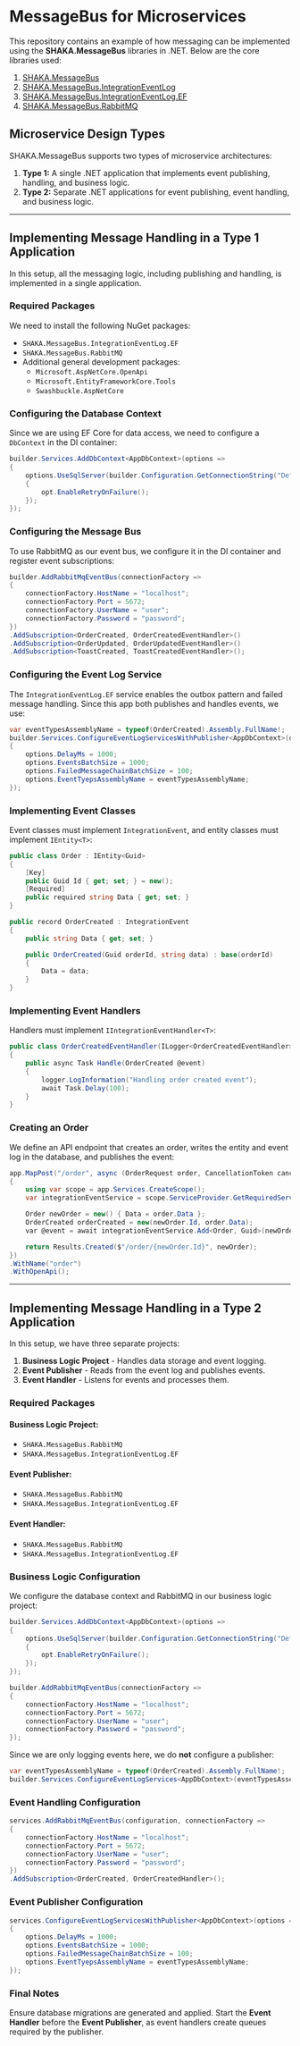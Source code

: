 # MessageBus for Microservices

This repository contains an example of how messaging can be implemented using the **SHAKA.MessageBus** libraries in .NET. Below are the core libraries used:

1. [SHAKA.MessageBus](https://github.com/ShakaMirtskhulava/SHAKA.MessageBus)
2. [SHAKA.MessageBus.IntegrationEventLog](https://github.com/ShakaMirtskhulava/SHAKA.MessageBus.IntegrationEventLog)
3. [SHAKA.MessageBus.IntegrationEventLog.EF](https://github.com/ShakaMirtskhulava/SHAKA.MessageBus.IntegrationEventLog.EF)
4. [SHAKA.MessageBus.RabbitMQ](https://github.com/ShakaMirtskhulava/SHAKA.MessageBus.RabbitMQ)

## Microservice Design Types

SHAKA.MessageBus supports two types of microservice architectures:

1. **Type 1:** A single .NET application that implements event publishing, handling, and business logic.
2. **Type 2:** Separate .NET applications for event publishing, event handling, and business logic.

---

## Implementing Message Handling in a Type 1 Application

In this setup, all the messaging logic, including publishing and handling, is implemented in a single application.

### Required Packages

We need to install the following NuGet packages:

- `SHAKA.MessageBus.IntegrationEventLog.EF`
- `SHAKA.MessageBus.RabbitMQ`
- Additional general development packages:
  - `Microsoft.AspNetCore.OpenApi`
  - `Microsoft.EntityFrameworkCore.Tools`
  - `Swashbuckle.AspNetCore`

### Configuring the Database Context

Since we are using EF Core for data access, we need to configure a `DbContext` in the DI container:

```csharp
builder.Services.AddDbContext<AppDbContext>(options =>
{
    options.UseSqlServer(builder.Configuration.GetConnectionString("DefaultConnection"), opt =>
    {
        opt.EnableRetryOnFailure();
    });
});
```

### Configuring the Message Bus

To use RabbitMQ as our event bus, we configure it in the DI container and register event subscriptions:

```csharp
builder.AddRabbitMqEventBus(connectionFactory =>
{
    connectionFactory.HostName = "localhost";
    connectionFactory.Port = 5672;
    connectionFactory.UserName = "user";
    connectionFactory.Password = "password";
})
.AddSubscription<OrderCreated, OrderCreatedEventHandler>()
.AddSubscription<OrderUpdated, OrderUpdatedEventHandler>()
.AddSubscription<ToastCreated, ToastCreatedEventHandler>();
```

### Configuring the Event Log Service

The `IntegrationEventLog.EF` service enables the outbox pattern and failed message handling. Since this app both publishes and handles events, we use:

```csharp
var eventTypesAssemblyName = typeof(OrderCreated).Assembly.FullName!;
builder.Services.ConfigureEventLogServicesWithPublisher<AppDbContext>(options =>
{
    options.DelayMs = 1000;
    options.EventsBatchSize = 1000;
    options.FailedMessageChainBatchSize = 100;
    options.EventTyepsAssemblyName = eventTypesAssemblyName;
});
```

### Implementing Event Classes

Event classes must implement `IntegrationEvent`, and entity classes must implement `IEntity<T>`:

```csharp
public class Order : IEntity<Guid>
{
    [Key]
    public Guid Id { get; set; } = new();
    [Required]
    public required string Data { get; set; }
}

public record OrderCreated : IntegrationEvent
{
    public string Data { get; set; }

    public OrderCreated(Guid orderId, string data) : base(orderId)
    {
        Data = data;
    }
}
```

### Implementing Event Handlers

Handlers must implement `IIntegrationEventHandler<T>`:

```csharp
public class OrderCreatedEventHandler(ILogger<OrderCreatedEventHandler> logger) : IIntegrationEventHandler<OrderCreated>
{
    public async Task Handle(OrderCreated @event)
    {
        logger.LogInformation("Handling order created event");
        await Task.Delay(100);
    }
}
```

### Creating an Order

We define an API endpoint that creates an order, writes the entity and event log in the database, and publishes the event:

```csharp
app.MapPost("/order", async (OrderRequest order, CancellationToken cancellationToken) =>
{
    using var scope = app.Services.CreateScope();
    var integrationEventService = scope.ServiceProvider.GetRequiredService<IIntegrationEventService>();

    Order newOrder = new() { Data = order.Data };
    OrderCreated orderCreated = new(newOrder.Id, order.Data);
    var @event = await integrationEventService.Add<Order, Guid>(newOrder, orderCreated, cancellationToken);

    return Results.Created($"/order/{newOrder.Id}", newOrder);
})
.WithName("order")
.WithOpenApi();
```

---

## Implementing Message Handling in a Type 2 Application

In this setup, we have three separate projects:

1. **Business Logic Project** - Handles data storage and event logging.
2. **Event Publisher** - Reads from the event log and publishes events.
3. **Event Handler** - Listens for events and processes them.

### Required Packages

#### Business Logic Project:
- `SHAKA.MessageBus.RabbitMQ`
- `SHAKA.MessageBus.IntegrationEventLog.EF`

#### Event Publisher:
- `SHAKA.MessageBus.RabbitMQ`
- `SHAKA.MessageBus.IntegrationEventLog.EF`

#### Event Handler:
- `SHAKA.MessageBus.RabbitMQ`
- `SHAKA.MessageBus.IntegrationEventLog.EF`

### Business Logic Configuration

We configure the database context and RabbitMQ in our business logic project:

```csharp
builder.Services.AddDbContext<AppDbContext>(options =>
{
    options.UseSqlServer(builder.Configuration.GetConnectionString("DefaultConnection"), opt =>
    {
        opt.EnableRetryOnFailure();
    });
});

builder.AddRabbitMqEventBus(connectionFactory =>
{
    connectionFactory.HostName = "localhost";
    connectionFactory.Port = 5672;
    connectionFactory.UserName = "user";
    connectionFactory.Password = "password";
});
```

Since we are only logging events here, we do **not** configure a publisher:

```csharp
var eventTypesAssemblyName = typeof(OrderCreated).Assembly.FullName!;
builder.Services.ConfigureEventLogServices<AppDbContext>(eventTypesAssemblyName);
```

### Event Handling Configuration

```csharp
services.AddRabbitMqEventBus(configuration, connectionFactory =>
{
    connectionFactory.HostName = "localhost";
    connectionFactory.Port = 5672;
    connectionFactory.UserName = "user";
    connectionFactory.Password = "password";
})
.AddSubscription<OrderCreated, OrderCreatedHandler>();
```

### Event Publisher Configuration

```csharp
services.ConfigureEventLogServicesWithPublisher<AppDbContext>(options =>
{
    options.DelayMs = 1000;
    options.EventsBatchSize = 1000;
    options.FailedMessageChainBatchSize = 100;
    options.EventTyepsAssemblyName = eventTypesAssemblyName;
});
```

### Final Notes

Ensure database migrations are generated and applied. Start the **Event Handler** before the **Event Publisher**, as event handlers create queues required by the publisher.

